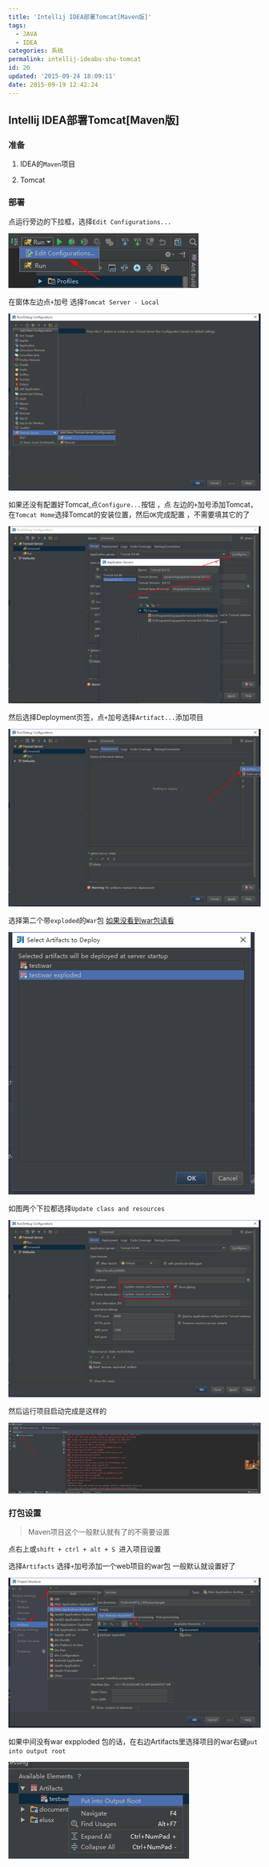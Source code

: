 ```yaml
---
title: 'Intellij IDEA部署Tomcat[Maven版]'
tags:
  - JAVA
  - IDEA
categories: 系统
permalink: intellij-ideabu-shu-tomcat
id: 20
updated: '2015-09-24 18:09:11'
date: 2015-09-19 12:42:24
---
```


## Intellij IDEA部署Tomcat[Maven版]

### 准备

1. IDEA的`Maven`项目

1. Tomcat  

### 部署

点运行旁边的下拉框，选择`Edit Configurations... `

![](/images/2015/09/----20150920012529.png)

在窗体左边点`+`加号 选择`Tomcat Server - Local`

![](/images/2015/09/----20150920012545.png)

如果还没有配置好Tomcat,点`Configure...`按钮 ，点 左边的`+`加号添加Tomcat，在`Tomcat Home`选择Tomcat的安装位置，然后`OK`完成配置 ，不需要填其它的了

![](/images/2015/09/----20150920012633.png)

然后选择Deployment页签，点`+`加号选择`Artifact...`添加项目

![](/images/2015/09/----20150920012703.png)

选择第二个带`exploded`的`War`包 [如果没看到war包请看](#1)

![](/images/2015/09/----20150920012812.png)

如图两个下拉都选择`Update class and resources`      

![](/images/2015/09/----20150920012841.png)

然后运行项目启动完成是这样的   

![](/images/2015/09/----20150920013126.png)

<h3 id="1">打包设置</h3>

>Maven项目这个一般默认就有了的不需要设置

点右上或`shift + ctrl + alt + S `进入项目设置

选择`Artifacts` 选择`+`加号添加一个web项目的war包 一般默认就设置好了

![](/images/2015/09/----20150920014245.png)

如果中间没有war expploded 包的话，在右边Artifacts里选择项目的war右键`put into output root`

![](/images/2015/09/----20150920014647.png)
